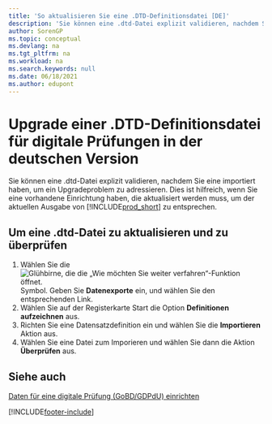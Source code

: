 ```yaml
---
title: 'So aktualisieren Sie eine .DTD-Definitionsdatei [DE]'
description: 'Sie können eine .dtd-Datei explizit validieren, nachdem Sie eine importiert haben, um Upgrade-Probleme in der deutschen Version zu beheben.'
author: SorenGP
ms.topic: conceptual
ms.devlang: na
ms.tgt_pltfrm: na
ms.workload: na
ms.search.keywords: null
ms.date: 06/18/2021
ms.author: edupont
---
```

# <a name="upgrade-a-dtd-definition-file-for-digital-audits-in-the-german-version"></a>Upgrade einer .DTD-Definitionsdatei für digitale Prüfungen in der deutschen Version

Sie können eine .dtd-Datei explizit validieren, nachdem Sie eine importiert haben, um ein Upgradeproblem zu adressieren. Dies ist hilfreich, wenn Sie eine vorhandene Einrichtung haben, die aktualisiert werden muss, um der aktuellen Ausgabe von [!INCLUDE[prod_short](../../includes/prod_short.md)] zu entsprechen.  

## <a name="to-upgrade-and-validate-a-dtd-file"></a>Um eine .dtd-Datei zu aktualisieren und zu überprüfen

1. Wählen Sie die ![Glühbirne, die die „Wie möchten Sie weiter verfahren“-Funktion öffnet.](../../media/ui-search/search_small.png "Tell me-Funktion") Symbol. Geben Sie **Datenexporte** ein, und wählen Sie den entsprechenden Link.  
2. Wählen Sie auf der Registerkarte Start die Option **Definitionen aufzeichnen** aus.  
3. Richten Sie eine Datensatzdefinition ein und wählen Sie die **Importieren** Aktion aus.  
4. Wählen Sie eine Datei zum Imporieren und wählen Sie dann die Aktion **Überprüfen** aus.  

## <a name="see-also"></a>Siehe auch

[Daten für eine digitale Prüfung (GoBD/GDPdU) einrichten](how-to-set-up-data-exports-for-digital-audits.md)  


[!INCLUDE[footer-include](../../includes/footer-banner.md)]
